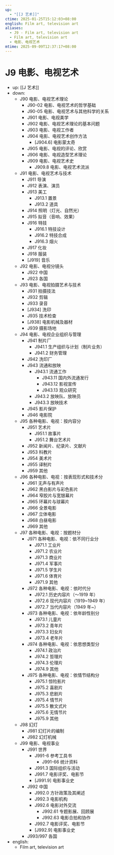 ```yaml
---
up:
  - "[[J 艺术]]"
ctime: 2025-01-25T15:12:03+08:00
english: Film art, television art
aliases:
  - J9 - Film art, television art
  - Film art, television art
  - 电影、电视艺术
mtime: 2025-09-09T12:37:17+08:00
---
```


# J9 电影、电视艺术

- up: [[J 艺术]]
- down:
	- J90 电影、电视艺术理论
		- J90-02 电影、电视艺术的哲学基础
		- J90-05 电影、电视艺术与其他科学的关系
		- J901 电影、电视美学
		- J902 电影、电视艺术理论的基本问题
		- J903 电影、电视工作者
		- J904 电影、电视艺术创作方法
			- [J904.6] 电影蒙太奇
		- J905 电影、电视的评论、欣赏
		- J906 电影、电视造型艺术理论
		- J909 电影、电视艺术史
			- J909.8 电影、电视艺术流派
	- J91 电影、电视艺术与技术
		- J911 导演
		- J912 表演、演员
		- J913 美工
			- J913.1 置景
			- J913.2 道具
		- J914 照明（灯光、自然光）
		- J915 拟音（音响、效果）
		- J916 特技
			- J916.1 特技设计
			- J916.2 特技合成
			- J916.3 烟火
		- J917 化妆
		- J918 服装
		- [J919] 音乐
	- J92 电影、电视分镜头
		- J922 中国
		- J923 各国
	- J93 电影、电视拍摄艺术与技术
		- J931 拍摄技法
		- J932 剪辑
		- J933 录音
		- [J934] 洗印
		- J935 技术检查
		- [J938] 电影机械及器材
		- J939 摄影场地
	- J94 电影、电视企业组织与管理
		- J941 制片厂
			- J941.1 生产组织与计划（制片业务）
			- J941.2 财务管理
		- J942 洗印厂
		- J943 流通和放映
			- J943.1 流通工作
				- J943.11 国内外流通发行
				- J943.12 影视宣传
				- J943.13 观众研究
			- J943.2 放映队、放映员
			- J943.3 放映技术
		- J945 影片保护
		- J946 电影院
	- J95 各种电影、电视：按内容分
		- J951 艺术片
			- J951.1 故事片
			- J951.2 舞台艺术片
		- J952 新闻片、纪录片、文献片
		- J953 科教片
		- J954 美术片
		- J955 译制片
		- J959 其他
	- J96 各种电影、电视：按表现形式和技术分
		- J961 无声与有声片
		- J962 黑白影片与彩色影片
		- J964 窄胶片与宽银幕片
		- J965 环幕片与球幕片
		- J966 全景电影
		- J967 立体电影
		- J968 白昼电影
		- J969 其他
	- J97 各种电影、电视：按题材分
		- J971 各种电影、电视：依不同行业分
			- J971.1 工业片
			- J971.2 农业片
			- J971.3 商业片
			- J971.4 军事片
			- J971.5 学生片
			- J971.6 体育片
			- J971.9 其他
		- J972 各种电影、电视：依时代分
			- J972.1 历史内容片（～1919 年）
			- J972.6 现代内容片（1919~1949 年）
			- J972.7 当代内容片（1949 年~）
		- J973 各种电影、电视：依年龄性别分
			- J973.1 儿童片
			- J973.2 青年片
			- J973.3 妇女片
			- J973.4 老年片
		- J974 各种电影、电视：依思想类型分
			- J974.1 政治片
			- J974.2 哲理片
			- J974.3 伦理片
			- J974.9 其他
		- J975 各种电影、电视：依情节结构分
			- J975.1 惊险影片
			- J975.2 喜剧片
			- J975.3 悲剧片
			- J975.4 情节片
			- J975.5 散文式片
			- J975.6 无情节片
			- J975.9 其他
	- J98 幻灯
		- J981 幻灯片的编制
		- J982 幻灯机械
	- J99 电影、电视事业
		- J991 世界
			- J991-6 参考工具书
				- J991-66 统计资料
			- J991.3 国际组织与活动
			- J991.7 电影评奖、电影节
			- [J991.9] 电影事业史
		- J992 中国
			- J992.0 方针政策及其阐述
			- J992.3 电影机构
			- J992.6 电影对外交流
				- J992.61 专题影展、回顾展
				- J992.63 电影合拍和协作
			- J992.7 电影评奖、电影节
			- [J992.9] 电影事业史
		- J993/997 各国
- english:
	- Film art, television art
